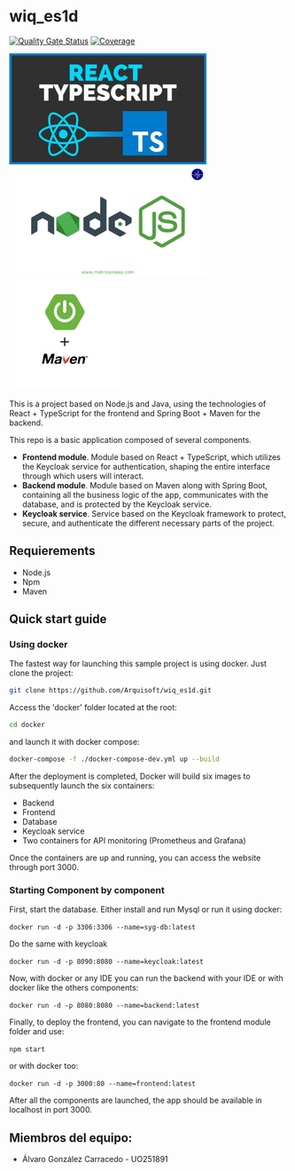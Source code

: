 # wiq_es1d

[![Quality Gate Status](https://sonarcloud.io/api/project_badges/measure?project=Arquisoft_wiq_es1d&metric=alert_status)](https://sonarcloud.io/summary/new_code?id=Arquisoft_wiq_es1d)
[![Coverage](https://sonarcloud.io/api/project_badges/measure?project=Arquisoft_wiq_es1d&metric=coverage)](https://sonarcloud.io/summary/new_code?id=Arquisoft_wiq_es1d)

<p float="left">
    <img src="images/react_and_typescript.png" height="200">
    <img src="images/node.png" height="200">
    <img src="images/springBoot_maven.png" height="200">
</p>

This is a project based on Node.js and Java, using the technologies of React + TypeScript for the frontend and Spring Boot + Maven for the backend.

This repo is a basic application composed of several components.

- **Frontend module**. Module based on React + TypeScript, which utilizes the Keycloak service for authentication, shaping the entire interface through which users will interact.
- **Backend module**. Module based on Maven along with Spring Boot, containing all the business logic of the app, communicates with the database, and is protected by the Keycloak service.
- **Keycloak service**. Service based on the Keycloak framework to protect, secure, and authenticate the different necessary parts of the project.

## Requierements
- Node.js
- Npm
- Maven
  
## Quick start guide

### Using docker

The fastest way for launching this sample project is using docker. Just clone the project:

```sh
git clone https://github.com/Arquisoft/wiq_es1d.git
```

Access the 'docker' folder located at the root:

```sh
cd docker
```

and launch it with docker compose:

```sh
docker-compose -f ./docker-compose-dev.yml up --build
```

After the deployment is completed, Docker will build six images to subsequently launch the six containers:

- Backend
- Frontend
- Database
- Keycloak service
- Two containers for API monitoring (Prometheus and Grafana)

Once the containers are up and running, you can access the website through port 3000.

### Starting Component by component

First, start the database. Either install and run Mysql or run it using docker:

```docker run -d -p 3306:3306 --name=syg-db:latest```

Do the same with keycloak

```docker run -d -p 8090:8080 --name=keycloak:latest```

Now, with docker or any IDE you can run the backend with your IDE or with docker like the others components:

```docker run -d -p 8080:8080 --name=backend:latest```

Finally, to deploy the frontend, you can navigate to the frontend module folder and use:

```npm start```

or with docker too:

```docker run -d -p 3000:80 --name=frontend:latest```

After all the components are launched, the app should be available in localhost in port 3000.

## Miembros del equipo:
- Álvaro González Carracedo - UO251891
